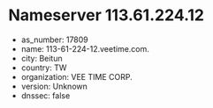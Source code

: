 # Nameserver 113.61.224.12

* as_number: 17809
* name: 113-61-224-12.veetime.com.
* city: Beitun
* country: TW
* organization: VEE TIME CORP.
* version: Unknown
* dnssec: false
